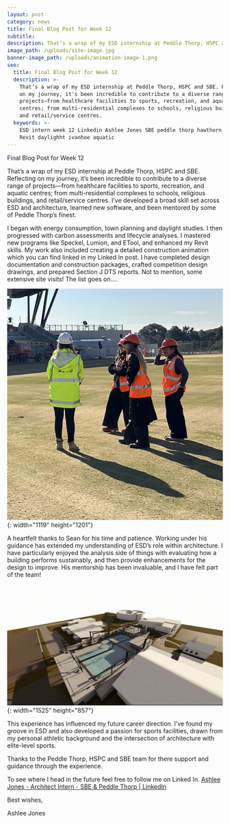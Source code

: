 ```yaml
---
layout: post
category: news
title: Final Blog Post for Week 12
subtitle:
description: That’s a wrap of my ESD internship at Peddle Thorp, HSPC and SBE.
image_path: /uploads/site-image.jpg
banner-image_path: /uploads/animation-image-1.png
seo:
  title: Final Blog Post for Week 12
  description: >-
    That’s a wrap of my ESD internship at Peddle Thorp, HSPC and SBE. Reflecting
    on my journey, it's been incredible to contribute to a diverse range of
    projects—from healthcare facilities to sports, recreation, and aquatic
    centres; from multi-residential complexes to schools, religious buildings,
    and retail/service centres. 
  keywords: >-
    ESD intern week 12 Linkedin Ashlee Jones SBE peddle thorp hawthorn HSPC
    Revit daylighht ivanhoe aquatic
---
```

Final Blog Post for Week 12

That’s a wrap of my ESD internship at Peddle Thorp, HSPC and SBE. Reflecting on my journey, it’s been incredible to contribute to a diverse range of projects—from healthcare facilities to sports, recreation, and aquatic centres; from multi-residential complexes to schools, religious buildings, and retail/service centres. I’ve developed a broad skill set across ESD and architecture, learned new software, and been mentored by some of Peddle Thorp’s finest.

I began with energy consumption, town planning and daylight studies. I then progressed with carbon assessments and lifecycle analyses. I mastered new programs like Speckel, Lumion, and ETool, and enhanced my Revit skills. My work also included creating a detailed construction animation which you can find linked in my Linked In post. I have completed design documentation and construction packages, crafted competition design drawings, and prepared Section J DTS reports. Not to mention, some extensive site visits! The list goes on….

![](/uploads/site-image.jpg){: width="1119" height="1201"}

A heartfelt thanks to Sean for his time and patience. Working under his guidance has extended my understanding of ESD’s role within architecture. I have particularly enjoyed the analysis side of things with evaluating how a building performs sustainably, and then provide enhancements for the design to improve. His mentorship has been invaluable, and I have felt part of the team!

![](/uploads/animation-image-1.png){: width="1525" height="857"}

This experience has influenced my future career direction. I’ve found my groove in ESD and also developed a passion for sports facilities, drawn from my personal athletic background and the intersection of architecture with elite-level sports.

Thanks to the Peddle Thorp, HSPC and SBE team for there support and guidance through the experience.

To see where I head in the future feel free to follow me on Linked In.  [Ashlee Jones - Architect Intern - SBE & Peddle Thorp \| LinkedIn](https://au.linkedin.com/in/ashlee-jones-55748a263)

Best wishes,

Ashlee Jones

&nbsp;